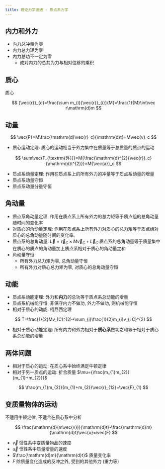 ```yaml
---
title: 理论力学速通 - 质点系力学
---
```


## 内力和外力

- 内力总冲量为零
- 内力总力矩为零
- 内力总功不一定为零
  - 成对内力的总共为力与相对位移的乘积

## 质心

质心

$$
{\vec{r}}_{c}=\frac{\sum m_{i}{\vec{r}}_{i}}{M}=\frac{1}{M}\int\vec r\mathrm{d}m
$$

## 动量

$$
\vec{P}=M\frac{\mathrm{d}\vec{r}_c}{\mathrm{d}t}=M\vec{v}_c
$$

- 质心运动定理: 质心的运动相当于外力集中在质量等于总质量的质点的运动

$$
\sum\vec{F_{\textrm{外}}}=M{\frac{\mathrm{d}^{2}{\vec{r}}_c}{\mathrm{d}t^{2}}}=M{\vec{a}}_c
$$

- 质点系动量定理: 作用在质点系上的所有外力的冲量等于质点系动量的增量
- 质点系动量守恒
- 质点系动量分量守恒

## 角动量

- 质点系角动量定理: 作用在质点系上所有外力的总力矩等于质点组的总角动量随时间的变化率
- 对质心的角动量定理: 作用在质点系上所有外力对质心的总力矩等于质点组对质心的总角动量随时间的变化率。
- 质点系的总角动量: $\vec{L}=\vec{r}_{C}\times M\vec{v}_{C}+\vec{L}_{C}$ 质点系的总角动量等于质量集中在质心的质点的角动量加上质点系相对于质心的角动量之和
- 角动量守恒
  - 所有外力总力矩为零, 总角动量守恒
  - 所有外力对质心总力矩为零, 对质心的总角动量守恒

## 动能

- 质点系动能定理: 外力和**内力**的总功等于质点系总动能的增量
- 质点系机械能守恒: 非保守内力不做功, 外力不做功, 则机械能守恒
- 相对于质心的动能: 柯尼西定理

$$
T=\frac{1}{2}Mv_{C}^{2}+\sum_{i}\frac{1}{2}m_{i}v_{i C}^{2}
$$

- 相对于质心动能定理: 所有内力和外力相对于**质心系**做功之和等于相对于质心系总动能的增量

## 两体问题

- 相对于质心的运动: 在质心系中始终满足牛顿定律
- 相对于另一质点的运动: 折合质量 $\mu={\frac{m_{1}m_{2}}{m_{1}+m_{2}}}$

$$
\frac{m_{1}m_{2}}{m_{1}+m_{2}}\vec{r}_{12}=\vec{F}_{1}
$$

## 变质量物体的运动

不适用牛顿定律, 不适合在质心系中分析

$$
\frac{\mathrm{d}(m\vec{v})}{\mathrm{d}t}-\frac{\mathrm{d}m}{\mathrm{d}t}\vec{u}=\vec{F}
$$

- $\vec{v}$ 惯性系中变质量物品的速度
- $\vec{u}$ 惯性系中质量增量的速度
- $\frac{\mathrm{d}m}{\mathrm{d}t}$ 质量变化率
- $F$ 除质量变化造成的反冲之外, 受到的其他外力 (重力等)